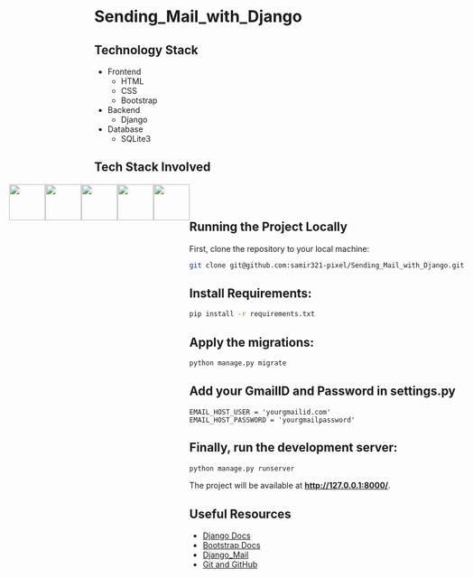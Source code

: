 # Sending_Mail_with_Django

## Technology Stack

* Frontend
  * HTML
  * CSS
  * Bootstrap
* Backend
  * Django
* Database
  * SQLite3

## Tech Stack Involved

<div style="display: flex;justify-content: center;">

<img height="64px" width="auto" src="https://image.flaticon.com/icons/svg/919/919852.svg">
<img height="64px" width="auto" src="https://www.w3schools.com/whatis/img_css.jpg">
<img height="64px" width="auto" src="https://www.drupal.org/files/project-images/bootstrap-stack.png">
<img height="64px" width="auto" src="https://upload.wikimedia.org/wikipedia/commons/thumb/6/61/HTML5_logo_and_wordmark.svg/1200px-HTML5_logo_and_wordmark.svg.png">
<img height="64px" width="auto" src="https://twilio-cms-prod.s3.amazonaws.com/images/django-dark.width-808.png">

<div/>

<br/>
<br/>


## Running the Project Locally

First, clone the repository to your local machine:

```bash
git clone git@github.com:samir321-pixel/Sending_Mail_with_Django.git
```

## Install Requirements:

```bash
pip install -r requirements.txt
```

## Apply the migrations:

```bash
python manage.py migrate
```
## Add your GmailID and Password in settings.py
```
EMAIL_HOST_USER = 'yourgmailid.com'
EMAIL_HOST_PASSWORD = 'yourgmailpassword'
```

## Finally, run the development server:

```bash
python manage.py runserver
```

The project will be available at **http://127.0.0.1:8000/**.


## Useful Resources

- [Django Docs](https://docs.djangoproject.com/en/3.0/)
- [Bootstrap Docs](https://getbootstrap.com/docs/4.1/getting-started/introduction/)
- [Django_Mail](https://docs.djangoproject.com/en/3.1/topics/email/)
- [Git and GitHub](https://www.digitalocean.com/community/tutorials/how-to-use-git-a-reference-guide)

